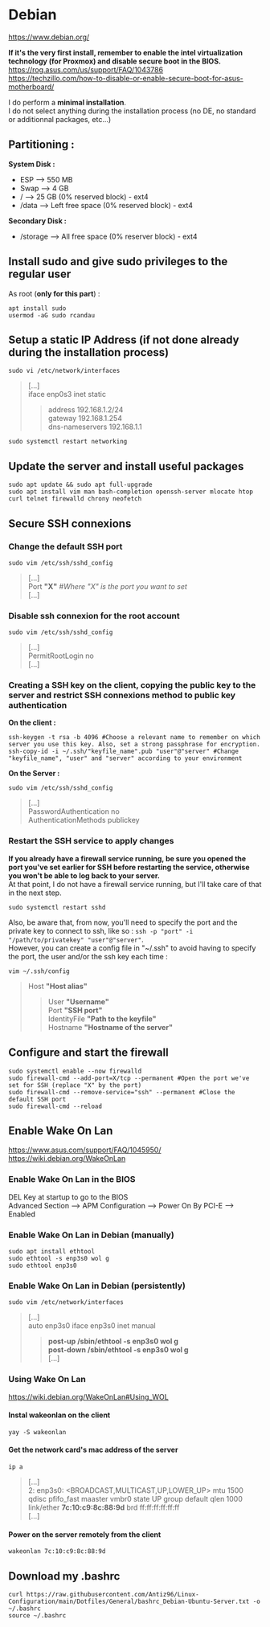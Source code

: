 # Debian

https://www.debian.org/  
  
**If it's the very first install, remember to enable the intel virtualization technology (for Proxmox) and disable secure boot in the BIOS.** 
https://rog.asus.com/us/support/FAQ/1043786  
https://techzillo.com/how-to-disable-or-enable-secure-boot-for-asus-motherboard/ 
  
I do perform a **minimal installation**.  
I do not select anything during the installation process (no DE, no standard or additionnal packages, etc...)

## Partitioning :

**System Disk :**  

- ESP   --> 550 MB
- Swap  --> 4 GB
- /     --> 25 GB (0% reserved block) - ext4
- /data --> Left free space (0% reserved block) - ext4
  
**Secondary Disk :**

- /storage --> All free space (0% reserver block) - ext4

## Install sudo and give sudo privileges to the regular user

As root (**only for this part**) :

```
apt install sudo
usermod -aG sudo rcandau
```

## Setup a static IP Address (if not done already during the installation process)

```
sudo vi /etc/network/interfaces
```

> [...]  
> iface enp0s3 inet static  
> > address 192.168.1.2/24  
> > gateway 192.168.1.254  
> > dns-nameservers 192.168.1.1

```
sudo systemctl restart networking
```

## Update the server and install useful packages

```
sudo apt update && sudo apt full-upgrade
sudo apt install vim man bash-completion openssh-server mlocate htop curl telnet firewalld chrony neofetch
```

## Secure SSH connexions

### Change the default SSH port

```
sudo vim /etc/ssh/sshd_config
```
> [...]  
> Port **"X"** *#Where "X" is the port you want to set*  
> [...]

### Disable ssh connexion for the root account

```
sudo vim /etc/ssh/sshd_config
```

> [...]  
> PermitRootLogin no  
> [...]  

### Creating a SSH key on the client, copying the public key to the server and restrict SSH connexions method to public key authentication

**On the client :**

```
ssh-keygen -t rsa -b 4096 #Choose a relevant name to remember on which server you use this key. Also, set a strong passphrase for encryption.
ssh-copy-id -i ~/.ssh/"keyfile_name".pub "user"@"server" #Change "keyfile_name", "user" and "server" according to your environment
```
  
**On the Server :**

```
sudo vim /etc/ssh/sshd_config
```

> [...]  
> PasswordAuthentication no  
> AuthenticationMethods publickey

### Restart the SSH service to apply changes

**If you already have a firewall service running, be sure you opened the port you've set earlier for SSH before restarting the service, otherwise you won't be able to log back to your server.**  
At that point, I do not have a firewall service running, but I'll take care of that in the next step.

```
sudo systemctl restart sshd
```

Also, be aware that, from now, you'll need to specify the port and the private key to connect to ssh, like so : `ssh -p "port" -i "/path/to/privatekey" "user"@"server"`.  
However, you can create a config file in "~/.ssh" to avoid having to specify the port, the user and/or the ssh key each time :

```
vim ~/.ssh/config
```

> Host **"Host alias"**  
> > User **"Username"**  
> > Port **"SSH port"**  
> > IdentityFile **"Path to the keyfile"**  
> > Hostname **"Hostname of the server"**

## Configure and start the firewall 

```
sudo systemctl enable --now firewalld
sudo firewall-cmd --add-port=X/tcp --permanent #Open the port we've set for SSH (replace "X" by the port)
sudo firewall-cmd --remove-service="ssh" --permanent #Close the default SSH port
sudo firewall-cmd --reload
```

## Enable Wake On Lan

https://www.asus.com/support/FAQ/1045950/  
https://wiki.debian.org/WakeOnLan

### Enable Wake On Lan in the BIOS

DEL Key at startup to go to the BIOS  
Advanced Section --> APM Configuration --> Power On By PCI-E --> Enabled

### Enable Wake On Lan in Debian (manually)

```
sudo apt install ethtool
sudo ethtool -s enp3s0 wol g
sudo ethtool enp3s0
```

### Enable Wake On Lan in Debian (persistently)

```
sudo vim /etc/network/interfaces
```

> [...]  
> auto enp3s0 
> iface enp3s0 inet manual  
> > **post-up /sbin/ethtool -s enp3s0 wol g**  
> > **post-down /sbin/ethtool -s enp3s0 wol g**  
> [...]


### Using Wake On Lan

https://wiki.debian.org/WakeOnLan#Using_WOL

#### Instal wakeonlan on the client

```
yay -S wakeonlan
```

#### Get the network card's mac address of the server

```
ip a
```

> [...]  
> 2: enp3s0: <BROADCAST,MULTICAST,UP,LOWER_UP> mtu 1500 qdisc pfifo_fast maaster vmbr0 state UP group default qlen 1000  
> link/ether **7c:10:c9:8c:88:9d** brd ff:ff:ff:ff:ff:ff  
> [...]

#### Power on the server remotely from the client

```
wakeonlan 7c:10:c9:8c:88:9d
```

## Download my .bashrc

```
curl https://raw.githubusercontent.com/Antiz96/Linux-Configuration/main/Dotfiles/General/bashrc_Debian-Ubuntu-Server.txt -o ~/.bashrc
source ~/.bashrc
```
